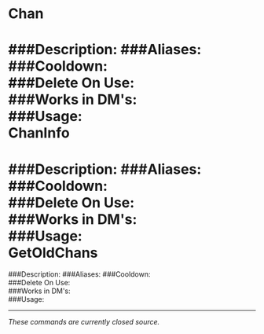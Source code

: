 Chan
===
###Description:
###Aliases:
###Cooldown:  
###Delete On Use:  
###Works in DM's:  
###Usage:  
ChanInfo
===
###Description:
###Aliases:
###Cooldown:  
###Delete On Use:  
###Works in DM's:  
###Usage:  
GetOldChans
===
###Description:
###Aliases:
###Cooldown:  
###Delete On Use:  
###Works in DM's:  
###Usage:  

---
*These commands are currently closed source.*

